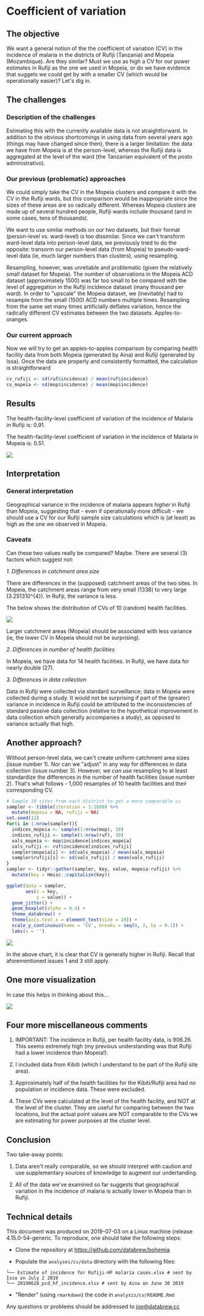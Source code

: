 Coefficient of variation
================

The objective
-------------

We want a general notion of the the coefficient of variation (CV) in the incidence of malaria in the districts of Rufiji (Tanzania) and Mopeia (Mozambique). Are they similar? Must we use as high a CV for our power estimates in Rufiji as the one we used in Mopeia, or do we have evidence that suggets we could get by with a smaller CV (which would be operationally easier)? Let's dig in.

The challenges
--------------

### Description of the challenges

Estimating this with the currently available data is not straightforward. In addition to the obvious shortcomings in using data from several years ago (things may have changed since then), there is a larger limitation: the data we have from Mopeia is at the person-level, whereas the Rufiji data is aggregated at the level of the ward (the Tanzanian equivalent of the posto administrativo).

### Our previous (problematic) approaches

We could simply take the CV in the Mopeia clusters and compare it with the CV in the Rufiji wards, but this comparison would be inappropriate since the sizes of these areas are so radically different. Whereas Mopeia clusters are made up of several hundred people, Rufiji wards include thousand (and in some cases, tens of thousands).

We want to use similar methods on our two datasets, but their format (person-level vs. ward-level) is too dissimilar. Since we can't transform ward-level data into person-level data, we previously tried to do the opposite: transorm our person-level data (from Mopeia) to pseudo-ward-level data (ie, much larger numbers than clusters), using resampling.

Resampling, however, was unreliable and problematic (given the relatively small dataset for Mopeia). The number of observations in the Mopeia ACD dataset (approximately 1500) was far too small to be compared with the level of aggregation in the Rufiji incidence dataset (many thousand per ward). In order to "upscale" the Mopeia dataset, we (inevitably) had to resample from the small (1500) ACD numbers multiple times. Resampling from the same set many times artificially deflates variation, hence the radically different CV estimates between the two datasets. Apples-to-oranges.

### Our current approach

Now we will try to get an apples-to-apples comparison by comparing health facility data from both Mopeia (generated by Aina) and Rufiji (generated by Issa). Once the data are properly and consistently formatted, the calculation is straightforward

``` r
cv_rufiji <- sd(ruf$incidence) / mean(ruf$incidence)
cv_mopeia <- sd(mop$incidence) / mean(mop$incidence)
```

Results
-------

The health-facility-level coefficient of variation of the incidence of Malaria in Rufiji is: 0.91.

The health-facility-level coefficient of variation in the incidence of Malaria in Mopeia is: 0.51.

![](figures2/unnamed-chunk-3-1.png)

Interpretation
--------------

### General interpretation

Geographical variance in the incidence of malaria appears *higher* in Rufiji than Mopeia, suggesting that - even if operationally more difficult - we should use a CV for our Rufiji sample size calculations which is (at least) as high as the one we observed in Mopeia.

### Caveats

Can these two values really be compared? Maybe. There are several (3) factors which suggest not:

*1. Differences in catchment area size*

There are differences in the (supposed) catchment areas of the two sites. In Mopeia, the catchment areas range from very small (1338) to very large (3.251310^{4}). In Rufiji, the variance is less.

The below shows the distribution of CVs of 10 (random) health facilities.

![](figures2/unnamed-chunk-5-1.png)

Larger catchment areas (Mopeia) should be associated with less variance (ie, the lower CV in Mopeia should not be surprising).

*2. Differences in number of health facilities*

In Mopeia, we have data for 14 health facilities. In Rufiji, we have data for nearly double (27).

*3. Differences in data collection*

Data in Rufiji were collected via standard surveillance; data in Mopeia were collected during a study. It would not be surprising if part of the (greater) variance in incidence in Rufiji could be attributed to the inconsistencies of standard passive data collection (relative to the hypothetical improvement in data collection which generally accompanies a study), as opposed to variance actually that high.

Another approach?
-----------------

Without person-level data, we can't create uniform catchment area sizes (issue number 1). Nor can we "adjust" in any way for differences in data collection (issue number 3). However, we *can* use resampling to at least standardize the differences in the number of health facilities (issue number 2). That's what follows - 1,000 resamples of 10 health facilities and their corresponding CV.

``` r
# Sample 10 sites from each district to get a more comparable cv
sampler <- tibble(iteration = 1:1000) %>%
  mutate(mopeia = NA, rufiji = NA)
set.seed(12)
for(i in 1:nrow(sampler)){
  indices_mopeia <- sample(1:nrow(mop), 10)
  indices_rufiji <- sample(1:nrow(ruf), 10)
  vals_mopeia <- mop$incidence[indices_mopeia]
  vals_rufiji <- ruf$incidence[indices_rufiji]
  sampler$mopeia[i] <- sd(vals_mopeia) / mean(vals_mopeia)
  sampler$rufiji[i] <- sd(vals_rufiji) / mean(vals_rufiji)
}
sampler <- tidyr::gather(sampler, key, value, mopeia:rufiji) %>%
  mutate(key = Hmisc::capitalize(key))

ggplot(data = sampler,
       aes(x = key,
           y = value)) +
  geom_jitter() +
  geom_boxplot(alpha = 0.4) +
  theme_databrew() +
  theme(axis.text.x = element_text(size = 20)) +
  scale_y_continuous(name = 'CV', breaks = seq(0, 2, by = 0.1)) +
  labs(x = '')
```

![](figures2/unnamed-chunk-6-1.png)

In the above chart, it is clear that CV is generally higher in Rufiji. Recall that aforementioned issues 1 and 3 still apply.

One more visualization
----------------------

In case this helps in thinking about this...

![](figures2/unnamed-chunk-7-1.png)

Four more miscellaneous comments
--------------------------------

1.  IMPORTANT: The incidence in Rufiji, per health facility data, is 906.26. This seems extremely high (my previous understanding was that Rufiji had a lower incidence than Mopeia!).

2.  I included data from Kibiti (which I understand to be part of the Rufiji site area).

3.  Approximately half of the health facilities for the Kibiti/Rufiji area had *no* population or incidence data. These were excluded.

4.  These CVs were calculated at the level of the health facility, and NOT at the level of the cluster. They are useful for comparing between the two locations, but the actual point values are NOT comparable to the CVs we are estimating for power purposes at the cluster level.

Conclusion
----------

Two take-away points:

1.  Data aren't really comparable, so we should interpret with caution and use supplementary sources of knowledge to augment our undertanding.

2.  All of the data we've examined so far suggests that geographical variation in the incidence of malaria is actually *lower* in Mopeia than in Rufiji.

Technical details
-----------------

This document was produced on 2019-07-03 on a Linux machine (release 4.15.0-54-generic. To reproduce, one should take the following steps:

-   Clone the repository at <https://github.com/databrew/bohemia>

-   Populate the `analyses/cv/data` directory with the following files:

<!-- -->

    └── Estimate of incidence for Rufiji-HF malaria cases.xlsx # sent by Issa on July 2 2019
    └── 20190628_pcd_hf_incidence.xlsx # sent by Aina on June 30 2019

-   "Render" (using `rmarkdown`) the code in `analysis/cv/README.Rmd`

Any questions or problems should be addressed to <joe@databrew.cc>
